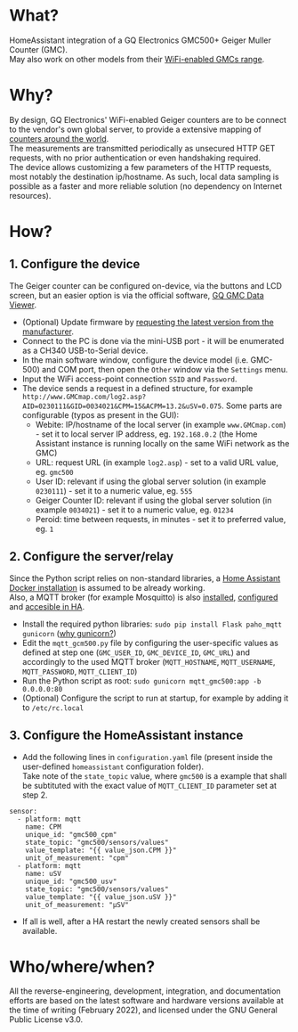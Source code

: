# What?
HomeAssistant integration of a GQ Electronics GMC500+ Geiger Muller Counter (GMC).  
May also work on other models from their [WiFi-enabled GMCs range](https://www.gqelectronicsllc.com/support/GMC_Selection_Guide.htm).  
 
# Why?
By design, GQ Electronics' WiFi-enabled Geiger counters are to be connect to the vendor's own global server, to provide a extensive mapping of [counters around the world](https://www.gmcmap.com/).  
The measurements are transmitted periodically as unsecured HTTP GET requests, with no prior authentication or even handshaking required.  
The device allows customizing a few parameters of the HTTP requests, most notably the destination ip/hostname. As such, local data sampling is possible as a faster and more reliable solution (no dependency on Internet resources).  

# How?

## 1. Configure the device
The Geiger counter can be configured on-device, via the buttons and LCD screen, but an easier option is via the official software, [GQ GMC Data Viewer](http://www.gqelectronicsllc.com/downloads/download.asp?DownloadID=61).  

- (Optional) Update firmware by [requesting the latest version from the manufacturer](https://www.gqelectronicsllc.com/forum/topic.asp?TOPIC_ID=8895).
- Connect to the PC is done via the mini-USB port - it will be enumerated as a CH340 USB-to-Serial device.
- In the main software window, configure the device model (i.e. GMC-500) and COM port, then open the `Other` window via the `Settings` menu.
- Input the WiFi access-point connection `SSID` and `Password`.
- The device sends a request in a defined structure, for example `http://www.GMCmap.com/log2.asp?AID=0230111&GID=0034021&CPM=15&ACPM=13.2&uSV=0.075`. Some parts are configurable (typos as present in the GUI):
	- Webite: IP/hostname of the local server (in example `www.GMCmap.com`) - set it to local server IP address, eg. `192.168.0.2` (the Home Assistant instance is running locally on the same WiFi network as the GMC)
	- URL: request URL (in example `log2.asp`) - set to a valid URL value, eg. `gmc500`
	- User ID: relevant if using the global server solution (in example `0230111`) - set it to a numeric value, eg. `555`
	- Geiger Counter ID: relevant if using the global server solution (in example `0034021`) - set it to a numeric value, eg. `01234`
	- Peroid: time between requests, in minutes - set it to preferred value, eg. `1`
	
## 2. Configure the server/relay
Since the Python script relies on non-standard libraries, a [Home Assistant Docker installation](https://www.home-assistant.io/installation/linux#install-home-assistant-container) is assumed to be already working.  
Also, a MQTT broker (for example Mosquitto) is also [installed](https://mosquitto.org/download), [configured](https://mosquitto.org/man/mosquitto-conf-5.html) and [accesible in HA](https://www.home-assistant.io/docs/mqtt/broker).  

- Install the required python libraries: `sudo pip install Flask paho_mqtt gunicorn` ([why gunicorn?](https://flask.palletsprojects.com/en/2.0.x/deploying))
- Edit the `mqtt_gcm500.py` file by configuring the user-specific values as defined at step one (`GMC_USER_ID`, `GMC_DEVICE_ID`, `GMC_URL`) and accordingly to the used MQTT broker (`MQTT_HOSTNAME`, `MQTT_USERNAME`, `MQTT_PASSWORD`, `MQTT_CLIENT_ID`)
- Run the Python script as root: `sudo gunicorn mqtt_gmc500:app -b 0.0.0.0:80`
- (Optional) Configure the script to run at startup, for example by adding it to `/etc/rc.local`

## 3. Configure the HomeAssistant instance

- Add the following lines in `configuration.yaml` file (present inside the user-defined `homeassistant` configuration folder).  
Take note of the `state_topic` value, where `gmc500` is a example that shall be subtituted with the exact value of `MQTT_CLIENT_ID` parameter set at step 2.

```
sensor:
  - platform: mqtt
    name: CPM
    unique_id: "gmc500_cpm"
    state_topic: "gmc500/sensors/values"
    value_template: "{{ value_json.CPM }}"
    unit_of_measurement: "cpm"
  - platform: mqtt
    name: uSV
    unique_id: "gmc500_usv"
    state_topic: "gmc500/sensors/values"
    value_template: "{{ value_json.uSV }}"
    unit_of_measurement: "μSV"
```
- If all is well, after a HA restart the newly created sensors shall be available.


# Who/where/when?
All the reverse-engineering, development, integration, and documentation efforts are based on the latest software and hardware versions available at the time of writing (February 2022), and licensed under the GNU General Public License v3.0.
